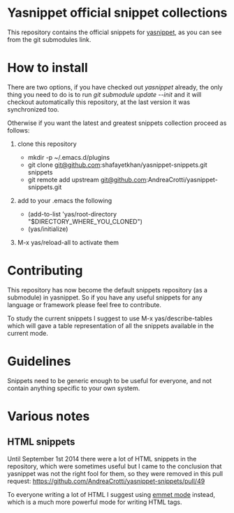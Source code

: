 # Yasnippet official snippet collections
This repository contains the official snippets for [yasnippet](http://github.com/capitaomorte/yasnippet), as you can see from the git submodules link.

# How to install

There are two options, if you have checked out *yasnippet* already, the only thing you need to do is to run *git submodule update --init*
and it will checkout automatically this repository, at the last version it was synchronized too.

Otherwise if you want the latest and greatest snippets collection proceed as follows:

1. clone this repository
   - mkdir -p ~/.emacs.d/plugins
   - git clone git@github.com:shafayetkhan/yasnippet-snippets.git snippets
   - git remote add upstream git@github.com:AndreaCrotti/yasnippet-snippets.git
2. add to your .emacs the following
   - (add-to-list 'yas/root-directory "$DIRECTORY_WHERE_YOU_CLONED")
   - (yas/initialize)

3. M-x yas/reload-all to activate them

# Contributing

This repository has now become the default snippets repository (as a submodule) in yasnippet.
So if you have any useful snippets for any language or framework please feel free to contribute.

To study the current snippets I suggest to use M-x yas/describe-tables
which will gave a table representation of all the snippets available in the current mode.


# Guidelines

Snippets need to be generic enough to be useful for everyone, and not contain anything specific to your own system.

# Various notes

## HTML snippets

Until September 1st 2014 there were a lot of HTML snippets in the repository, which were sometimes useful but I came to the conclusion that yasnippet was not the right fool for them, so they were removed in this pull request:
https://github.com/AndreaCrotti/yasnippet-snippets/pull/49

To everyone writing a lot of HTML I suggest using [emmet mode](https://github.com/smihica/emmet-mode) instead, which is a much more powerful mode for writing HTML tags.

